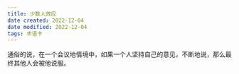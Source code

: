 ```yaml
---
title: 少数人效应
date created: 2022-12-04
date modified: 2022-12-04
tags: 术语卡
---
```

通俗的说，在一个会议地情境中，如果一个人坚持自己的意见，不断地说，那么最终其他人会被他说服。